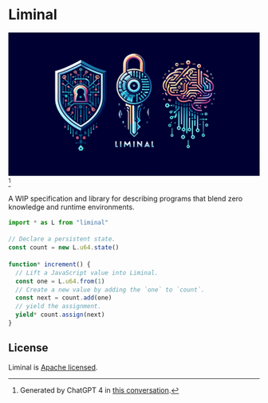 # Liminal

![cover](./cover.webp)[^cover_convo]

A WIP specification and library for describing programs that blend zero knowledge and runtime
environments.

```ts
import * as L from "liminal"

// Declare a persistent state.
const count = new L.u64.state()

function* increment() {
  // Lift a JavaScript value into Liminal.
  const one = L.u64.from(1)
  // Create a new value by adding the `one` to `count`.
  const next = count.add(one)
  // yield the assignment.
  yield* count.assign(next)
}
```

<!--

## Code of Conduct

Everyone interacting in this repo is expected to follow the [code of conduct](CODE_OF_CONDUCT.md).

## Contributing

Contributions are welcome and appreciated! Check out the [contributing guide](CONTRIBUTING.md)
before you dive in.

-->

## License

Liminal is [Apache licensed](LICENSE).

[^cover_convo]: Generated by ChatGPT 4 in [this conversation](TODO).
